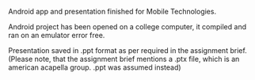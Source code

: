 Android app and presentation finished for Mobile Technologies.

Android project has been opened on a college computer, it compiled and ran on an emulator error free.

Presentation saved in .ppt format as per required in the assignment brief. 
(Please note, that the assignment brief mentions a .ptx file, which is an american acapella group. .ppt was assumed instead)
